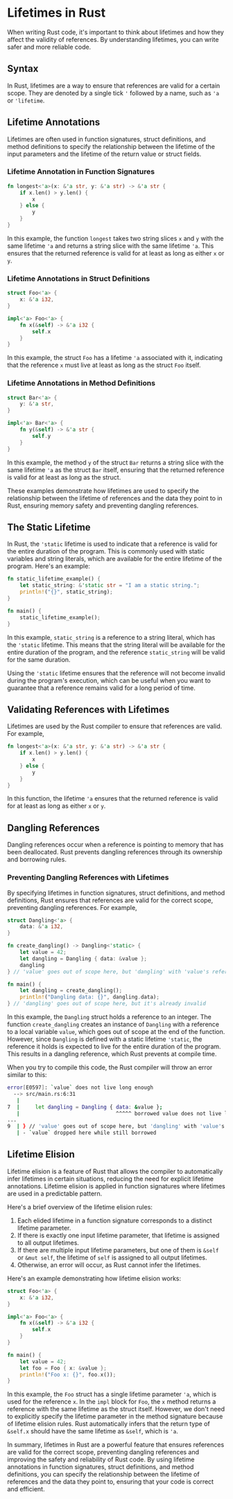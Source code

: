 # Lifetimes in Rust

When writing Rust code, it's important to think about lifetimes and how they affect the validity of references. By understanding lifetimes, you can write safer and more reliable code.

## Syntax
In Rust, lifetimes are a way to ensure that references are valid for a certain scope. They are denoted by a single tick `'` followed by a name, such as `'a` or `'lifetime`.

## Lifetime Annotations
Lifetimes are often used in function signatures, struct definitions, and method definitions to specify the relationship between the lifetime of the input parameters and the lifetime of the return value or struct fields.

### Lifetime Annotation in Function Signatures

```rust
fn longest<'a>(x: &'a str, y: &'a str) -> &'a str {
    if x.len() > y.len() {
        x
    } else {
        y
    }
}
```
In this example, the function `longest` takes two string slices `x` and `y` with the same lifetime `'a` and returns a string slice with the same lifetime `'a`. This ensures that the returned reference is valid for at least as long as either `x` or `y`.

### Lifetime Annotations in Struct Definitions

```rust
struct Foo<'a> {
    x: &'a i32,
}

impl<'a> Foo<'a> {
    fn x(&self) -> &'a i32 {
        self.x
    }
}
```
In this example, the struct `Foo` has a lifetime `'a` associated with it, indicating that the reference `x` must live at least as long as the struct `Foo` itself.

### Lifetime Annotations in Method Definitions

```rust
struct Bar<'a> {
    y: &'a str,
}

impl<'a> Bar<'a> {
    fn y(&self) -> &'a str {
        self.y
    }
}
```
In this example, the method `y` of the struct `Bar` returns a string slice with the same lifetime `'a` as the struct `Bar` itself, ensuring that the returned reference is valid for at least as long as the struct.

These examples demonstrate how lifetimes are used to specify the relationship between the lifetime of references and the data they point to in Rust, ensuring memory safety and preventing dangling references.

## The Static Lifetime

In Rust, the `'static` lifetime is used to indicate that a reference is valid for the entire duration of the program. This is commonly used with static variables and string literals, which are available for the entire lifetime of the program. Here's an example:

```rust
fn static_lifetime_example() {
    let static_string: &'static str = "I am a static string.";
    println!("{}", static_string);
}

fn main() {
    static_lifetime_example();
}
```

In this example, `static_string` is a reference to a string literal, which has the `'static` lifetime. This means that the string literal will be available for the entire duration of the program, and the reference `static_string` will be valid for the same duration.

Using the `'static` lifetime ensures that the reference will not become invalid during the program's execution, which can be useful when you want to guarantee that a reference remains valid for a long period of time.

## Validating References with Lifetimes

Lifetimes are used by the Rust compiler to ensure that references are valid. For example,

```rust
fn longest<'a>(x: &'a str, y: &'a str) -> &'a str {
    if x.len() > y.len() {
        x
    } else {
        y
    }
}
```

In this function, the lifetime `'a` ensures that the returned reference is valid for at least as long as either `x` or `y`.

## Dangling References

Dangling references occur when a reference is pointing to memory that has been deallocated. Rust prevents dangling references through its ownership and borrowing rules.

### Preventing Dangling References with Lifetimes

By specifying lifetimes in function signatures, struct definitions, and method definitions, Rust ensures that references are valid for the correct scope, preventing dangling references. For example,

```rust
struct Dangling<'a> {
    data: &'a i32,
}

fn create_dangling() -> Dangling<'static> {
    let value = 42;
    let dangling = Dangling { data: &value };
    dangling
} // 'value' goes out of scope here, but 'dangling' with 'value's reference lives on

fn main() {
    let dangling = create_dangling();
    println!("Dangling data: {}", dangling.data);
} // 'dangling' goes out of scope here, but it's already invalid
```

In this example, the `Dangling` struct holds a reference to an integer. The function `create_dangling` creates an instance of `Dangling` with a reference to a local variable `value`, which goes out of scope at the end of the function. However, since `Dangling` is defined with a static lifetime `'static`, the reference it holds is expected to live for the entire duration of the program. This results in a dangling reference, which Rust prevents at compile time.

When you try to compile this code, the Rust compiler will throw an error similar to this:

```bash
error[E0597]: `value` does not live long enough
  --> src/main.rs:6:31
   |
7  |     let dangling = Dangling { data: &value };
   |                               ^^^^^ borrowed value does not live long enough
...
9  | } // 'value' goes out of scope here, but 'dangling' with 'value's reference lives on
   | - `value` dropped here while still borrowed

```

## Lifetime Elision

Lifetime elision is a feature of Rust that allows the compiler to automatically infer lifetimes in certain situations, reducing the need for explicit lifetime annotations. Lifetime elision is applied in function signatures where lifetimes are used in a predictable pattern.

Here's a brief overview of the lifetime elision rules:

1. Each elided lifetime in a function signature corresponds to a distinct lifetime parameter.
2. If there is exactly one input lifetime parameter, that lifetime is assigned to all output lifetimes.
3. If there are multiple input lifetime parameters, but one of them is `&self` or `&mut self`, the lifetime of `self` is assigned to all output lifetimes.
4. Otherwise, an error will occur, as Rust cannot infer the lifetimes.

Here's an example demonstrating how lifetime elision works:

```rust
struct Foo<'a> {
    x: &'a i32,
}

impl<'a> Foo<'a> {
    fn x(&self) -> &'a i32 {
        self.x
    }
}

fn main() {
    let value = 42;
    let foo = Foo { x: &value };
    println!("Foo x: {}", foo.x());
}
```

In this example, the `Foo` struct has a single lifetime parameter `'a`, which is used for the reference `x`. In the `impl` block for `Foo`, the `x` method returns a reference with the same lifetime as the struct itself. However, we don't need to explicitly specify the lifetime parameter in the method signature because of lifetime elision rules. Rust automatically infers that the return type of `&self.x` should have the same lifetime as `&self`, which is `'a`.

In summary, lifetimes in Rust are a powerful feature that ensures references are valid for the correct scope, preventing dangling references and improving the safety and reliability of Rust code. By using lifetime annotations in function signatures, struct definitions, and method definitions, you can specify the relationship between the lifetime of references and the data they point to, ensuring that your code is correct and efficient.